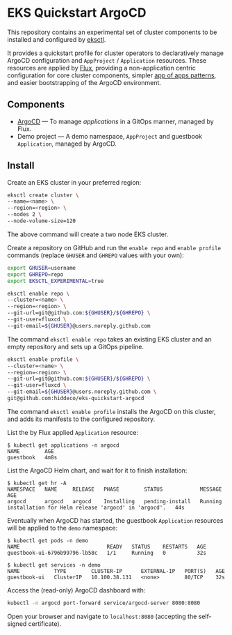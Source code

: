 # EKS Quickstart ArgoCD

This repository contains an experimental set of cluster components to be
installed and configured by [eksctl](https://github.com/weaveworks/eksctl).

It provides a quickstart profile for cluster operators to declaratively
manage ArgoCD configuration and `AppProject` / `Application` resources.
These resources are applied by [Flux](https://github.com/fluxcd/flux),
providing a non-application centric configuration for core cluster
components, simpler [app of apps
patterns](https://argoproj.github.io/argo-cd/operator-manual/declarative-setup/#app-of-apps),
and easier bootstrapping of the ArgoCD environment.

## Components

- [ArgoCD](https://argoproj.github.io/argo-cd/operator-manual/architecture/)
  &mdash; To manage _applications_ in a GitOps manner, managed by Flux.
- Demo project &mdash; A demo namespace, `AppProject` and guestbook
  `Application`, managed by ArgoCD.

## Install

Create an EKS cluster in your preferred region:

```sh
eksctl create cluster \
--name=<name> \
--region=<region> \
--nodes 2 \
--node-volume-size=120
```

The above command will create a two node EKS cluster.

Create a repository on GitHub and run the `enable repo` and `enable
profile` commands (replace `GHUSER` and `GHREPO` values with your own):

```sh
export GHUSER=username
export GHREPO=repo
export EKSCTL_EXPERIMENTAL=true

eksctl enable repo \
--cluster=<name> \
--region=<region> \
--git-url=git@github.com:${GHUSER}/${GHREPO} \
--git-user=fluxcd \
--git-email=${GHUSER}@users.noreply.github.com
```

The command `eksctl enable repo` takes an existing EKS cluster and
an empty repository and sets up a GitOps pipeline.

```sh
eksctl enable profile \
--cluster=<name> \
--region=<region> \
--git-url=git@github.com:${GHUSER}/${GHREPO} \
--git-user=fluxcd \
--git-email=${GHUSER}@users.noreply.github.com \
git@github.com:hiddeco/eks-quickstart-argocd
```

The command `eksctl enable profile` installs the ArgoCD on this
cluster, and adds its manifests to the configured repository.

List the by Flux applied `Application` resource:

```console
$ kubectl get applications -n argocd
NAME        AGE
guestbook   4m8s
```

List the ArgoCD Helm chart, and wait for it to finish installation:

```console
$ kubectl get hr -A
NAMESPACE   NAME     RELEASE   PHASE        STATUS            MESSAGE                                                       AGE
argocd      argocd   argocd    Installing   pending-install   Running installation for Helm release 'argocd' in 'argocd'.   44s
```

Eventually when ArgoCD has started, the guestbook `Application`
resources will be applied to the `demo` namespace:

```console
$ kubectl get pods -n demo
NAME                            READY   STATUS    RESTARTS   AGE
guestbook-ui-6796b99796-lb58c   1/1     Running   0          32s
```

```console
$ kubectl get services -n demo
NAME           TYPE        CLUSTER-IP      EXTERNAL-IP   PORT(S)   AGE
guestbook-ui   ClusterIP   10.100.38.131   <none>        80/TCP    32s
```

Access the (read-only) ArgoCD dashboard with:

```sh
kubectl -n argocd port-forward service/argocd-server 8080:8080
```

Open your browser and navigate to `localhost:8080` (accepting the
self-signed certificate).
